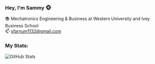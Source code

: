 ### Hey, I'm Sammy 🐵

<!--
**sammymans/sammymans** is a ✨ _special_ ✨ repository because its `README.md` (this file) appears on your GitHub profile.

Here are some ideas to get you started:

- 🔭 I’m currently working on ...
- 🌱 I’m currently learning ...
- 👯 I’m looking to collaborate on ...
- 🤔 I’m looking for help with ...
- 💬 Ask me about ...
- 📫 How to reach me: ...
- 😄 Pronouns: ...
- ⚡ Fun fact: ...
-->

📚 Mechatronics Engineering & Business at Western University and Ivey Business School <br/>
📫 sfarnum1132@gmail.com

### My Stats:

![GitHub Stats](https://github-readme-stats.vercel.app/api?username=sammymans&theme=radical)
